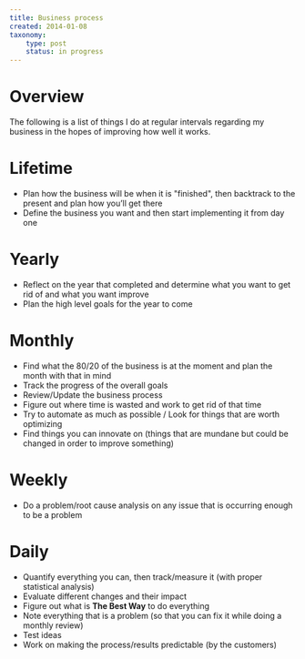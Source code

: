 ```yaml
---
title: Business process
created: 2014-01-08
taxonomy:
    type: post
    status: in progress
---
```


# Overview
The following is a list of things I do at regular intervals regarding my business in the hopes of improving how well it works.

# Lifetime
* Plan how the business will be when it is "finished", then backtrack to the present and plan how you’ll get there
* Define the business you want and then start implementing it from day one

# Yearly
* Reflect on the year that completed and determine what you want to get rid of and what you want improve
* Plan the high level goals for the year to come

# Monthly
* Find what the 80/20 of the business is at the moment and plan the month with that in mind
* Track the progress of the overall goals
* Review/Update the business process
* Figure out where time is wasted and work to get rid of that time
* Try to automate as much as possible / Look for things that are worth optimizing
* Find things you can innovate on (things that are mundane but could be changed in order to improve something)

# Weekly
* Do a problem/root cause analysis on any issue that is occurring enough to be a problem

# Daily
* Quantify everything you can, then track/measure it (with proper statistical analysis)
* Evaluate different changes and their impact
* Figure out what is **The Best Way** to do everything
* Note everything that is a problem (so that you can fix it while doing a monthly review)
* Test ideas
* Work on making the process/results predictable (by the customers)
